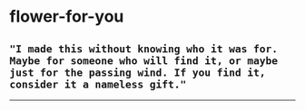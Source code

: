 # flower-for-you
```"I made this without knowing who it was for. Maybe for someone who will find it, or maybe just for the passing wind. If you find it, consider it a nameless gift."```
---
---
